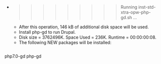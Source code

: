 * >>>>>>>>> Running inst-std-xtra-opw-php-gd.sh ...
  * After this operation, 146 kB of additional disk space will be used.
  * Install php-gd to run Drupal.
  * Disk size = 3762496K. Space Used = 236K. Runtime = 00:00:00:08.
  * The following NEW packages will be installed:
  ```bash
php7.0-gd php-gd
  ```
